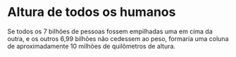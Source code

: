 # Altura de todos os humanos

Se todos os 7 bilhões de pessoas fossem empilhadas uma em cima da outra, e os
outros 6,99 bilhões não cedessem ao peso, formaria uma coluna de aproximadamente
10 milhões de quilômetros de altura.
